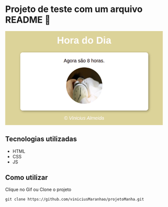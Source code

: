 # Projeto de teste com um arquivo README 🚀
[
<img src="img/projeto.gif" alt="gif do projeto"/>](https://viniciusmaranhao.github.io/projetoManha/)
## Tecnologias utilizadas
- HTML
- CSS
- JS
## Como utilizar
Clique no Gif ou Clone o projeto
```
git clone https://github.com/viniciusMaranhao/projetoManha.git
```
